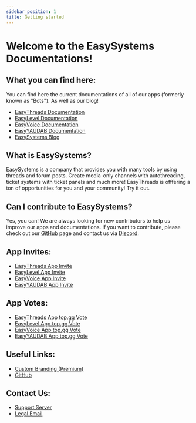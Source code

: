 ```yaml
---
sidebar_position: 1
title: Getting started
---
```


# Welcome to the EasySystems Documentations!
## What you can find here:
You can find here the current documentations of all of our apps (formerly known as \"Bots\"). As well as our blog!
- [EasyThreads Documentation](./easythreads/intro)
- [EasyLevel Documentation](./easylevel/intro)
- [EasyVoice Documentation](./easyvoice/intro)
- [EasyYAUDAB Documentation](./easyyaudab/intro)
- [EasySystems Blog](../../blog)

## What is EasySystems?
EasySystems is a company that provides you with many tools by using threads and forum posts.
Create media-only channels with autothreading, ticket systems with ticket panels and much more! EasyThreads is offfering a ton of opportunities for you and your community!
Try it out.

## Can I contribute to EasySystems?
Yes, you can! We are always looking for new contributors to help us improve our apps and documentations. If you want to contribute, please check out our [GitHub](https://github.com/Easy-Systems/documentations) page and contact us via [Discord](https://ezsys.link/support).

## App Invites:
- [EasyThreads App Invite](https://ezsys.link/threads)
- [EasyLevel App Invite](https://ezsys.link/level)
- [EasyVoice App Invite](https://ezsys.link/voice)
- [EasyYAUDAB App Invite](https://ezsys.link/yaudab)

## App Votes:
- [EasyThreads App top.gg Vote](https://top.gg/bot/992796487048233000/vote)
- [EasyLevel App top.gg Vote](https://top.gg/bot/1091363443828867223/vote)
- [EasyVoice App top.gg Vote](https://top.gg/bot/1061669666868695152/vote)
- [EasyYAUDAB App top.gg Vote](https://top.gg/bot/1094278296767840307/vote)

## Useful Links:
- [Custom Branding (Premium)](https://ezsys.link/premium)
- [GitHub](https://github.com/easy-systems/)

## Contact Us:
- [Support Server](https://ezsys.link/support)
- [Legal Email](mailto:legal@easysystems.live)
